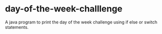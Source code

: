 # day-of-the-week-challlenge
A java program to print the day of the week challenge using if else  or switch statements.
